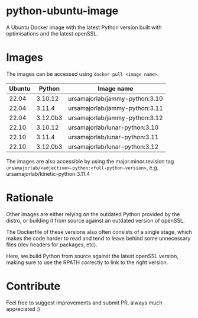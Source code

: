 # python-ubuntu-image

A Ubuntu Docker image with the latest Python version built with optimisations
and the latest openSSL.

# Images

The images can be accessed using `docker pull <image name>`.

| Ubuntu | Python   | Image name                     |
| ------ | -------- | ------------------------------ |
| 22.04  | 3.10.12  | ursamajorlab/jammy-python:3.10 |
| 22.04  | 3.11.4   | ursamajorlab/jammy-python:3.11 |
| 22.04  | 3.12.0b3 | ursamajorlab/jammy-python:3.12 |
| 22.10  | 3.10.12  | ursamajorlab/lunar-python:3.10 |
| 22.10  | 3.11.4   | ursamajorlab/lunar-python:3.11 |
| 22.10  | 3.12.0b3 | ursamajorlab/lunar-python:3.12 |

The images are also accessible by using the major.minor.revision tag
`ursamajorlab/<adjective>-python:<full-python-version>`,
e.g. ursamajorlab/kinetic-python:3.11.4

# Rationale

Other images are either relying on the outdated Python provided by the distro,
or building it from source against an outdated version of openSSL.

The Dockerfile of these versions also often consists of a single stage, which
makes the code harder to read and tend to leave behind some unnecessary files
(dev headers for packages, etc).

Here, we build Python from source against the latest openSSL version, making
sure to use the RPATH correctly to link to the right version.

# Contribute

Feel free to suggest improvements and submit PR, always much appreciated :)
